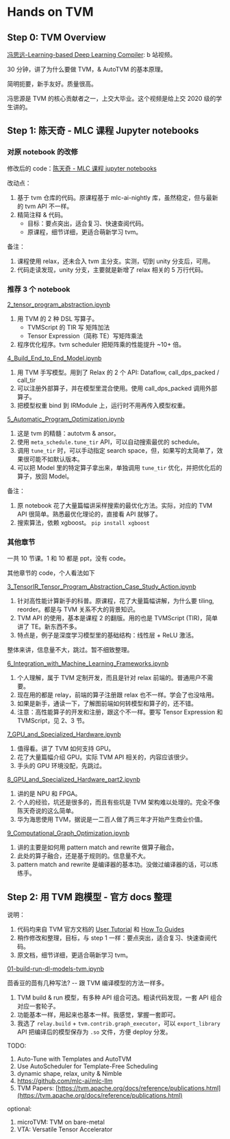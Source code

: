 # Hands on TVM

## Step 0: TVM Overview

[冯思远-Learning-based Deep Learning Compiler](https://www.bilibili.com/video/BV1T5411W7o8/): b 站视频。

30 分钟，讲了为什么要做 TVM，& AutoTVM 的基本原理。

简明扼要，新手友好。质量很高。

冯思源是 TVM 的核心贡献者之一，上交大毕业。这个视频是给上交 2020 级的学生讲的。

## Step 1: 陈天奇 - MLC 课程 Jupyter notebooks

### 对原 notebook 的改修

修改后的 code：[陈天奇 - MLC 课程 jupyter notebooks](mlc-ai-notebooks)

改动点：

1. 基于 tvm 仓库的代码。原课程基于 mlc-ai-nightly 库，虽然稳定，但与最新的 tvm API 不一样。
2. 精简注释 & 代码。
    - 目标：要点突出，适合复习、快速查阅代码。
    - 原课程，细节详细，更适合萌新学习 tvm。

备注：

1. 课程使用 relax，还未合入 tvm 主分支。实测，切到 unity 分支后，可用。
2. 代码走读发现，unity 分支，主要就是新增了 relax 相关的 5 万行代码。

### 推荐 3 个 notebook

[2_tensor_program_abstraction.ipynb](mlc-ai-notebooks/2_tensor_program_abstraction.ipynb)

1. 用 TVM 的 2 种 DSL 写算子。
    - TVMScript 的 TIR 写 矩阵加法
    - Tensor Expression（简称 TE）写矩阵乘法
2. 程序优化程序。tvm scheduler 把矩阵乘的性能提升 ~10+ 倍。

[4_Build_End_to_End_Model.ipynb](mlc-ai-notebooks/4_Build_End_to_End_Model.ipynb)

1. 用 TVM 手写模型。用到了 Relax 的 2 个 API: Dataflow, call_dps_packed / call_tir
2. 可以注册外部算子，并在模型里混合使用。使用 call_dps_packed 调用外部算子。
3. 把模型权重 bind 到 IRModule 上，运行时不用再传入模型权重。

[5_Automatic_Program_Optimization.ipynb](mlc-ai-notebooks/5_Automatic_Program_Optimization.ipynb)

1. 这是 tvm 的精髓：autotvm & ansor。
2. 使用 `meta_schedule.tune_tir` API，可以自动搜索最优的 schedule。
3. 调用 `tune_tir` 时，可以手动指定 search space，但，如果写的太简单了，效果很可能不如默认版本。
4. 可以把 Model 里的特定算子拿出来，单独调用 `tune_tir` 优化，并把优化后的算子，放回 Model。

备注：

1. 原 notebook 花了大量篇幅讲采样搜索的最优化方法。实际，对应的 TVM API 很简单。熟悉最优化理论的，直接看 API 就够了。
2. 搜索算法，依赖 xgboost。 `pip install xgboost`

### 其他章节

一共 10 节课。1 和 10 都是 ppt，没有 code。

其他章节的 code，个人看法如下

[3_TensorIR_Tensor_Program_Abstraction_Case_Study_Action.ipynb](mlc-ai-notebooks/3_TensorIR_Tensor_Program_Abstraction_Case_Study_Action.ipynb)

1. 针对高性能计算新手的科普。原课程，花了大量篇幅讲解，为什么要 tiling, reorder。都是与 TVM 关系不大的背景知识。
2. TVM API 的使用，基本是课程 2 的翻版。用的也是 TVMScript (TIR)，简单讲了 TE。新东西不多。
3. 特点是，例子是深度学习模型里的基础结构：线性层 + ReLU 激活。

整体来讲，信息量不大，跳过。暂不细致整理。

[6_Integration_with_Machine_Learning_Frameworks.ipynb](mlc-ai-notebooks/6_Integration_with_Machine_Learning_Frameworks.ipynb)

1. 个人理解，属于 TVM 定制开发，而且是针对 relax 前端的。普通用户不需要。
2. 现在用的都是 relay，前端的算子注册跟 relax 也不一样。学会了也没啥用。
3. 如果是新手，通读一下，了解图前端如何转模型和算子的，还不错。
4. 注意：高性能算子的开发和注册，跟这个不一样。要写 Tensor Expression 和 TVMScript，见 2、3 节。

[7_GPU_and_Specialized_Hardware.ipynb](mlc-ai-notebooks/7_GPU_and_Specialized_Hardware.ipynb)

1. 值得看。讲了 TVM 如何支持 GPU。
2. 花了大量篇幅介绍 GPU。实际 TVM API 相关的，内容应该很少。
3. 手头的 GPU 环境没配，先跳过。

[8_GPU_and_Specialized_Hardware_part2.ipynb](mlc-ai-notebooks/8_GPU_and_Specialized_Hardware_part2.ipynb)

1. 讲的是 NPU 和 FPGA。
2. 个人的经验，坑还是很多的，而且有些坑是 TVM 架构难以处理的。完全不像陈天奇说的这么简单。
3. 华为海思使用 TVM，据说是一二百人做了两三年才开始产生商业价值。

[9_Computational_Graph_Optimization.ipynb](mlc-ai-notebooks/9_Computational_Graph_Optimization.ipynb)

1. 讲的主要是如何用 pattern match and rewrite 做算子融合。
2. 此处的算子融合，还是基于规则的。信息量不大。
3. pattern match and rewrite 是编译器的基本功。没做过编译器的话，可以练练手。

## Step 2: 用 TVM 跑模型 - 官方 docs 整理

说明：

1. 代码均来自 TVM 官方文档的 [User Tutorial](https://tvm.apache.org/docs/tutorial/index.html) 和 [How To Guides](https://tvm.apache.org/docs/how_to/index.html)
2. 稍作修改和整理，目标，与 step 1 一样：要点突出，适合复习、快速查阅代码。
3. 原文档，细节详细，更适合萌新学习 tvm。


[01-build-run-dl-models-tvm.ipynb](01-build-run-dl-models-tvm.ipynb)

茴香豆的茴有几种写法? -- 跟 TVM 编译模型的方法一样多。

1. TVM build & run 模型，有多种 API 组合可选。粗读代码发现，一套 API 组合对应一套轮子。
2. 功能基本一样，用起来也基本一样。我感觉，掌握一套即可。
3. 我选了 `relay.build` + `tvm.contrib.graph_executor`，可以 `export_library` API 把编译后的模型保存为 `.so` 文件，方便 deploy 分发。

TODO:

1. Auto-Tune with Templates and AutoTVM
2. Use AutoScheduler for Template-Free Scheduling
3. dynamic shape, relax, unity & Nimble
4. https://github.com/mlc-ai/mlc-llm
5. TVM Papers: [https://tvm.apache.org/docs/reference/publications.html](https://tvm.apache.org/docs/reference/publications.html)

optional:

1. microTVM: TVM on bare-metal
2. VTA: Versatile Tensor Accelerator
